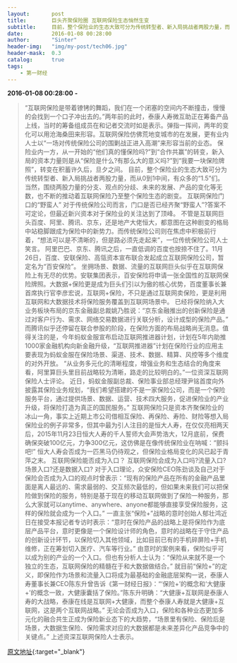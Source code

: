 ```yaml
---
layout:       post
title:        巨头齐聚保险圈 互联网保险生态悄然生变
subtitle:     目前，整个保险业的生态大致可分为传统转型者、新入局挑战者两股力量，而从0到1中间，有众多的“1.5”们。当然，围绕两股力量的分支、观点的分歧、未来的发展、产品的变化等无数，也不断的推动着互联网保险乃至整个保险生态的剧变。
date:         2016-01-08 00:28:00
author:       "Sinter"
header-img:   "img/my-post/tech06.jpg"
header-mask:  0.3
catalog:      true
tags:
    - 第一财经
---
```


**2016-01-08 00:28:00**  **-**

> “互联网保险是带着镣铐的舞蹈，我们在一个闭塞的空间内不断撞击，慢慢的会找到一个口子冲出去的。”两年前的此时，泰康人寿微互助正在筹备产品上线，当时的筹备组成员在和记者交流时如是表示。弹指一挥间，两年的变化可以用沧海桑田来形容。互联网保险仿佛荒地变城市的在发展，更有业内人士以“一场对传统保险公司的围剿战正进入高潮”来形容当前的业态。
保险业内一方，从一开始的“他们真的懂保险吗?”到“合作共赢”的转变，新入局的资本力量则是从“保险是什么?有那么大的意义吗?”到“我要一块保险牌照”，转变在积蓄许久后，旦夕之间。
目前，整个保险业的生态大致可分为传统转型者、新入局挑战者两股力量，而从0到1中间，有众多的“1.5”们。当然，围绕两股力量的分支、观点的分歧、未来的发展、产品的变化等无数，也不断的推动着互联网保险乃至整个保险生态的剧变。
互联网保险门口的“野蛮人”
对于传统保险公司而言，门口是否已经齐聚“野蛮人”?答案不可定论，但最近新兴资本对于保险业的关注达到了顶峰。
不管是互联网巨头百度、阿里、腾讯、京东，还是地产大佬恒大，都意图在这种剧变的格局中站稳脚跟成为保险中的新势力。而传统保险公司则在焦虑中积极前行着，“想法可以是不清晰的，但是路必须先走起来”，一位传统保险公司人士笑言。
阿里巴巴、京东、腾讯之后，一直低调的百度也按捺不住了。11月26日，百度、安联保险、高瓴资本宣布联合发起成立互联网保险公司，暂定名为“百安保险”。
坐拥场景、数据、流量的互联网巨头似乎在互联网保险上有无尽的优势。安联集团表示，百安保险将申请一张全国性的互联网保险牌照。大数据+保险更是成为巨头们引以为傲的核心优势，百度董事长兼首席执行官李彦宏说，互联网+保险，不只是通过互联网卖保险，更是利用互联网和大数据技术将保险服务覆盖到互联网场景中。
已经将保险纳入大业务板块布局的京东金融副总裁姚乃胜说：“京东金融推出的创新保险是通过对客户行为、需求、网络交易数据进行关联分析，设计成型的保险产品。”
而腾讯似乎还停留在联合参股的阶段，在保险方面的布局战略尚无消息。值得关注的是，今年蚂蚁金服宣布启动互联网推进器计划，计划在5年内助推1000家金融机构向新金融升级，“互联网推进器”计划在保险行业的应用主要表现为蚂蚁金服在保险场景、渠道、技术、数据、精算、风控等多个维度的对外开放。
“从业务多元化的清晰程度，增强业务和生态结合的角度来看，阿里算巨头里目前战略较为清晰，路走的比较明白的。”一位资深互联网保险人士评论。
近日，蚂蚁金服副总裁、保险事业部总经理尹铭首度向外披露其保险业务规划，“我们希望搭建的不是一家保险公司，而是一个保险服务平台，通过提供场景、数据、运营、技术四大服务，促进保险业的产业升级，将保险打造为真正的国民服务。”
互联网保险只是资本齐聚保险业的冰山一角，事实上近期上市公司借相互保险、再保险、寿险、财险等想入局保险业的例子非常多，但其中最为引人注目的是恒大人寿，在仅仅亮相两天后，2015年11月23日恒大人寿的千人誓师大会声势浩大，12月底前，保费确保突破100亿元，力争300亿元，这仿佛是在像传统保险业在呐喊：“颤抖吧!”
恒大人寿会否成为一匹黑马仍待观之，但保险业格局变化的风已起于青萍之末。
互联网保险能否成为入口？
互联网保险会成为入口吗?流量入口?场景入口?还是数据入口?
对于入口理论，众安保险CEO陈劲谈及自己对于保险会否成为入口的观点时曾表示：“现有的保险产品在所有的金融产品里面是离人最远的、需求最弱的、交互频次最低的，但如果未来我们可以把保险做到保险的服务，特别是基于现在的移动互联网做到了保险一种服务，那么大家就可以anytime、anywhere、anyone都能够直接享受保险服务，这样的保险就会成为一个入口。”
一直主张“保险+”战略的意时创始人郁壮鸿近日在接受本报记者专访时表示：“意时在保险产品的战略上是将保险作为底层产品平台，意时更像是一个保险设计师的角色，意时的战略在于守住产品的创新设计环节，以保险切入其他领域，比如目前已有的手机碎屏险+手机维修，正在筹划切入医疗、汽车等行业。”
由意时的案例来看，保险似乎可以成为别的产业的一个入口。但也有分析人士认为：“保险从来就不是一个独立的生态，互联网保险的精髓在于和大数据做结合。”
就目前“保险+”的定义，即保险作为场景和流量入口将成为最基础的金融底层架构一说，泰康人寿董事长兼CEO陈东升曾告诉《第一财经日报》：“‘保险+’的概念和‘大健康+’的概念一致，大健康囊括了保险。”陈东升明确：“大健康+互联网是泰康人寿的大战略，泰康在线是互联网+大健康，而整个泰康人寿就是大健康+互联网，这是两个互联网战略。”
无论会否成为入口，保险和各种业态更加多元化的融合共生正成为保险新业态下的大趋势，“场景里有保险、保险后是场景，大数据生保险、保险需求对应的大数据都是未来差异化产品竞争中的关键点。” 上述资深互联网保险人士表示。


[原文地址](http://www.yicai.com/news/4736180.html){:target="_blank"}



